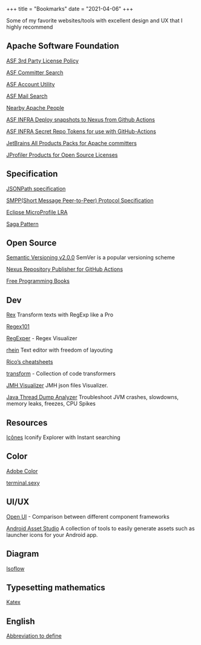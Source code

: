 +++
title = "Bookmarks"
date = "2021-04-06"
+++

Some of my favorite websites/tools with excellent design and UX that I highly recommend

## Apache Software Foundation

[ASF 3rd Party License Policy](https://www.apache.org/legal/resolved.html)

[ASF Committer Search](https://whimsy.apache.org/roster/committer/)

[ASF Account Utility](https://id.apache.org/)

[ASF Mail Search](https://lists.apache.org/)

[Nearby Apache People](https://community.zones.apache.org/)

[ASF INFRA Deploy snapshots to Nexus from Github Actions](https://issues.apache.org/jira/browse/INFRA-21587)

[ASF INFRA Secret Repo Tokens for use with GitHub-Actions](https://issues.apache.org/jira/browse/INFRA-21569)

[JetBrains All Products Packs for Apache committers](https://www.jetbrains.com/shop/eform/apache?product=ALLhttps://account.jetbrains.com/)

[JProfiler Products for Open Source Licenses](https://www.ej-technologies.com/buy/jprofiler/openSource)

## Specification

[JSONPath specification](https://goessner.net/articles/JsonPath/)

[SMPP(Short Message Peer-to-Peer) Protocol Specification](https://smpp.org/)

[Eclipse MicroProfile LRA](https://download.eclipse.org/microprofile/microprofile-lra-1.0-M1/microprofile-lra-spec.html)

[Saga Pattern](https://microservices.io/patterns/data/saga.html)

## Open Source

[Semantic Versioning v2.0.0](https://semver.org/spec/v2.0.0.html) SemVer is a popular versioning scheme

[Nexus Repository Publisher for GitHub Actions](https://issues.sonatype.org/browse/OSSRH-68657)

[Free Programming Books](https://github.com/EbookFoundation/free-programming-books)

## Dev

[Rex](https://rex.antfu.me/) Transform texts with RegExp like a Pro

[Regex101](https://regex101.com/)

[RegExper](https://regexper.com/) - Regex Visualizer

[rhein](https://rhein.netlify.app) Text editor with freedom of layouting

[Rico’s cheatsheets](https://devhints.io/)

[transform](https://transform.tools/) - Collection of code transformers

[JMH Visualizer](https://jmh.morethan.io/) JMH json files Visualizer.

[Java Thread Dump Analyzer](https://fastthread.io/) Troubleshoot JVM crashes, slowdowns, memory leaks, freezes, CPU Spikes

## Resources

[Icônes](https://icones.netlify.app/) Iconify Explorer with Instant searching

## Color

[Adobe Color](https://color.adobe.com/)

[terminal.sexy](https://terminal.sexy/)

## UI/UX

[Open UI](https://open-ui.org/) - Comparison between different component frameworks

[Android Asset Studio](https://romannurik.github.io/AndroidAssetStudio/index.html) A collection of tools to easily generate assets such as launcher icons for your Android app.

## Diagram

[Isoflow](https://isoflow.io/)

## Typesetting mathematics

[Katex](https://katex.org/docs/supported.html)

## English

[Abbreviation to define](https://www.acronymfinder.com/)
